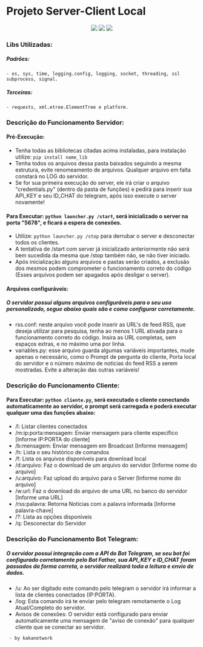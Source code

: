 # Projeto Server-Client Local

<p align="center">
  <img src="http://img.shields.io/static/v1?label=License&message=MIT&color=fe428e&style=for-the-badge"/>

  <img src="http://img.shields.io/static/v1?label=Python&message=3.11.0&color=fe428e&style=for-the-badge&logo=python&logoColor=white"/>

   <img src="http://img.shields.io/static/v1?label=STATUS&message=FINALIZADO&color=fe428e&style=for-the-badge"/>
</p>

### Libs Utilizadas:
##### Padrões:
    - os, sys, time, logging.config, logging, socket, threading, ssl 
    subprocess, signal.
##### Terceiras:
    - requests, xml.etree.ElementTree e platform.

### Descrição do Funcionamento Servidor:
#### Pré-Execução: 
  - Tenha todas as bibliotecas citadas acima instaladas, para instalação utilize: <code>pip install name_lib </code>
  - Tenha todos os arquivos dessa pasta baixados seguindo a mesma estrutura, evite renomeamento de arquivos. Qualquer arquivo em falta constará no LOG do servidor.
  - Se for sua primeira execução do server, ele irá criar o arquivo "credentials.py" (dentro da pasta de funções) e pedirá para inserir sua API_KEY e seu ID_CHAT do telegram, após isso execute o server novamente!
#### Para Executar: <code>python launcher.py /start</code>, será inicializado o server na porta "5678", e ficará a espera de conexões.
  - Utilize: <code>python launcher.py /stop</code> para derrubar o server e desconectar todos os clientes.
  - A tentativa de /start com server já inicializado anteriormente não será bem sucedida da mesma que /stop também não, se não tiver iniciado.
  - Após inicialização alguns arquivos e pastas serão criados, a exclusão dos mesmos podem comprometer o funcionamento correto do código (Esses arquivos podem ser apagados após desligar o server).
#### Arquivos configuráveis:
##### O servidor possui alguns arquivos configuráveis para o seu uso personalizado, segue abaixo quais são e como configurar corretamente.
  - rss.conf: neste arquivo você pode inserir as URL's de feed RSS, que deseja utilizar para pesquisa, tenha ao menos 1 URL ativada para o funcionamento correto do código. Insira as URL completas, sem espaços extras, e no máximo uma por linha.
  - variables.py: esse arquivo guarda algumas variáveis importantes, mude apenas o necessário, como o Prompt de pergunta do cliente, Porta local do servidor e o número máximo de notícias do feed RSS a serem mostradas.
  Evite a alteração das outras variáveis!

### Descrição do Funcionamento Cliente:
#### Para Executar: <code>python cliente.py</code>, será executado o cliente conectando automaticamente ao servidor, o prompt será carregada e poderá executar qualquer uma das funções abaixo:
  - /l: Listar clientes conectados
  - /m:ip:porta:mensagem: Enviar mensagem para cliente específico [Informe IP:PORTA do cliente]
  - /b:mensagem: Enviar mensagem em Broadcast [Informe mensagem]
  - /h: Lista o seu histórico de comandos
  - /f: Lista os arquivos disponíveis para download local
  - /d:arquivo: Faz o download de um arquivo do servidor [Informe nome do arquivo]
  - /u:arquivo: Faz upload do arquivo para o Server [Informe nome do arquivo]
  - /w:url: Faz o download do arquivo de uma URL no banco do servidor [Informe uma URL]
  - /rss:palavra: Retorna Notícias com a palavra informada [Informe palavra-chave]
  - /?: Lista as opções disponíveis
  - /q: Desconectar do Servidor

### Descrição do Funcionamento Bot Telegram:
##### O servidor possui integração com a API do Bot Telegram, se seu bot foi configurado corretamente pelo Bot Father, sua API_KEY e ID_CHAT foram passados da forma correta, o servidor realizará toda a leitura e envio de dados.
  - /u: Ao ser digitado este comando pelo telegram o servidor irá informar a lista de clientes conectados (IP:PORTA).
  - /log: Esta comando irá te enviar pelo telegram remotamente o Log Atual/Completo do servidor.
  - Avisos de conexões: O servidor está configurado para enviar automaticamente uma mensagem de "aviso de conexão" para qualquer cliente que se conectar ao servidor.

<code> - by kakanetwork </code>
